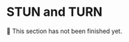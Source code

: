 <!--
SPDX-FileCopyrightText: OpenTalk GmbH <mail@opentalk.eu>
SPDX-License-Identifier: EUPL-1.2
-->

# STUN and TURN

<!-- TODO -->
:construction: This section has not been finished yet.
